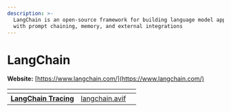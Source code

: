 ```yaml
---
description: >-
  LangChain is an open-source framework for building language model applications
  with prompt chaining, memory, and external integrations
---
```


# LangChain

**Website:** [https://www.langchain.com/](https://www.langchain.com/)

<table data-card-size="large" data-view="cards"><thead><tr><th></th><th data-hidden data-card-cover data-type="files"></th><th data-hidden data-card-target data-type="content-ref"></th></tr></thead><tbody><tr><td><a href="langchain-js.md"><strong>LangChain Tracing</strong></a></td><td><a href="../../.gitbook/assets/langchain.avif">langchain.avif</a></td><td></td></tr></tbody></table>

